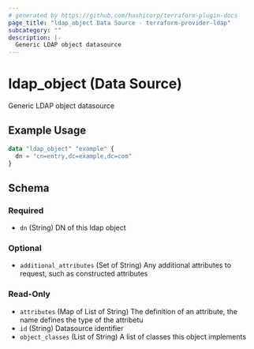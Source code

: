 ```yaml
---
# generated by https://github.com/hashicorp/terraform-plugin-docs
page_title: "ldap_object Data Source - terraform-provider-ldap"
subcategory: ""
description: |-
  Generic LDAP object datasource
---
```


# ldap_object (Data Source)

Generic LDAP object datasource

## Example Usage

```terraform
data "ldap_object" "example" {
  dn = "cn=entry,dc=example,dc=com"
}
```

<!-- schema generated by tfplugindocs -->
## Schema

### Required

- `dn` (String) DN of this ldap object

### Optional

- `additional_attributes` (Set of String) Any additional attributes to request, such as constructed attributes

### Read-Only

- `attributes` (Map of List of String) The definition of an attribute, the name defines the type of the attribetu
- `id` (String) Datasource identifier
- `object_classes` (List of String) A list of classes this object implements
